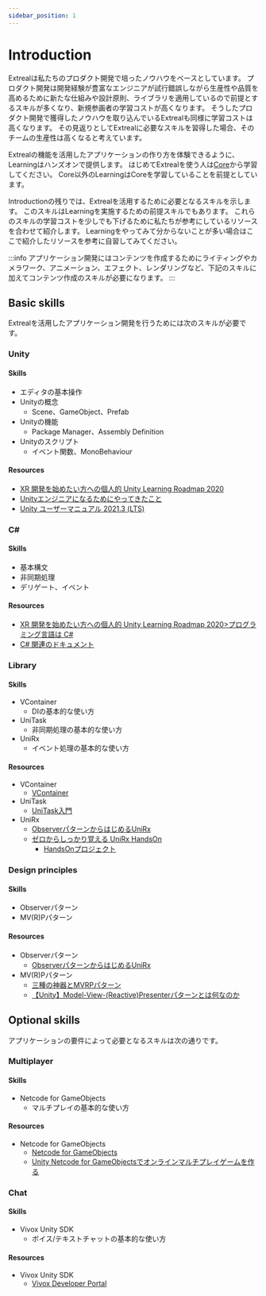 ```yaml
---
sidebar_position: 1
---
```


# Introduction

Extrealは私たちのプロダクト開発で培ったノウハウをベースとしています。
プロダクト開発は開発経験が豊富なエンジニアが試行錯誤しながら生産性や品質を高めるために新たな仕組みや設計原則、ライブラリを適用しているので前提とするスキルが多くなり、新規参画者の学習コストが高くなります。
そうしたプロダクト開発で獲得したノウハウを取り込んでいるExtrealも同様に学習コストは高くなります。
その見返りとしてExtrealに必要なスキルを習得した場合、そのチームの生産性は高くなると考えています。

Extrealの機能を活用したアプリケーションの作り方を体験できるように、Learningはハンズオンで提供します。
はじめてExtrealを使う人は[Core](/learning/core)から学習してください。
Core以外のLearningはCoreを学習していることを前提としています。

Introductionの残りでは、Extrealを活用するために必要となるスキルを示します。
このスキルはLearningを実施するための前提スキルでもあります。
これらのスキルの学習コストを少しでも下げるために私たちが参考にしているリソースを合わせて紹介します。
Learningをやってみて分からないことが多い場合はここで紹介したリソースを参考に自習してみてください。

:::info
アプリケーション開発にはコンテンツを作成するためにライティングやカメラワーク、アニメーション、エフェクト、レンダリングなど、下記のスキルに加えてコンテンツ作成のスキルが必要になります。
:::

## Basic skills

Extrealを活用したアプリケーション開発を行うためには次のスキルが必要です。

### Unity

#### Skills

- エディタの基本操作
- Unityの概念
  - Scene、GameObject、Prefab
- Unityの機能
  - Package Manager、Assembly Definition
- Unityのスクリプト
  - イベント関数、MonoBehaviour

#### Resources

- [XR 開発を始めたい方への個人的 Unity Learning Roadmap 2020](https://qiita.com/xrdnk/items/12f3f04f1238bb362d51)
- [Unityエンジニアになるためにやってきたこと](https://fintan.jp/page/5869/)
- [Unity ユーザーマニュアル 2021.3 (LTS)](https://docs.unity3d.com/ja/2021.3/Manual/UnityManual.html)

### C\#

#### Skills

- 基本構文
- 非同期処理
- デリゲート、イベント

#### Resources

- [XR 開発を始めたい方への個人的 Unity Learning Roadmap 2020>プログラミング言語は C#](https://qiita.com/xrdnk/items/12f3f04f1238bb362d51#%E3%83%97%E3%83%AD%E3%82%B0%E3%83%A9%E3%83%9F%E3%83%B3%E3%82%B0%E8%A8%80%E8%AA%9E%E3%81%AF-c)
- [C# 関連のドキュメント](https://learn.microsoft.com/ja-jp/dotnet/csharp/)

### Library

#### Skills

- VContainer
  - DIの基本的な使い方
- UniTask
  - 非同期処理の基本的な使い方
- UniRx
  - イベント処理の基本的な使い方

#### Resources

- VContainer
  - [VContainer](https://vcontainer.hadashikick.jp/)
- UniTask
  - [UniTask入門](https://learning.unity3d.jp/2974/)
- UniRx
  - [ObserverパターンからはじめるUniRx](https://learning.unity3d.jp/1324/)
  - [ゼロからしっかり覚える UniRx HandsOn](https://www.slideshare.net/oshimashoji1/unirxhandsonvol1)
    - [HandsOnプロジェクト](https://github.com/sansuu/UniRxHandsOnVol1)

### Design principles

#### Skills

- Observerパターン
- MV(R)Pパターン

#### Resources

- Observerパターン
  - [ObserverパターンからはじめるUniRx](https://learning.unity3d.jp/1324/)
- MV(R)Pパターン
  - [三種の神器とMVRPパターン](https://speakerdeck.com/xrdnk/xrdnk-three-sacred-treasures-and-mvrp-pattern)
  - [【Unity】Model-View-(Reactive)Presenterパターンとは何なのか](https://qiita.com/toRisouP/items/5365936fc14c7e7eabf9)

## Optional skills

アプリケーションの要件によって必要となるスキルは次の通りです。

### Multiplayer

#### Skills

- Netcode for GameObjects
  - マルチプレイの基本的な使い方

#### Resources

- Netcode for GameObjects
  - [Netcode for GameObjects](https://docs-multiplayer.unity3d.com/netcode/current/about/index.html)
  - [Unity Netcode for GameObjectsでオンラインマルチプレイゲームを作る](https://qiita.com/pakiln/items/e2a971260479385cd928)

### Chat

#### Skills

- Vivox Unity SDK
  - ボイス/テキストチャットの基本的な使い方

#### Resources

- Vivox Unity SDK
  - [Vivox Developer Portal](https://developer.vivox.com/)
